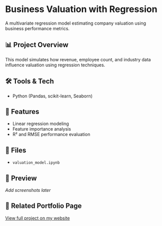 # Business Valuation with Regression

A multivariate regression model estimating company valuation using business performance metrics.

## 📊 Project Overview
This model simulates how revenue, employee count, and industry data influence valuation using regression techniques.

## 🛠 Tools & Tech
- Python (Pandas, scikit-learn, Seaborn)

## 🚀 Features
- Linear regression modeling
- Feature importance analysis
- R² and RMSE performance evaluation

## 📁 Files
- `valuation_model.ipynb`

## 📸 Preview
*Add screenshots later*

## 🔗 Related Portfolio Page
[View full project on my website](https://chioma18.github.io/valuation.html)
